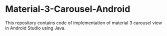 # Material-3-Carousel-Android
This repository contains code of implementation of material 3 carousel view in Android Studio using Java.
